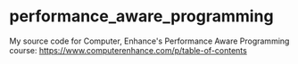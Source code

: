 # performance_aware_programming
My source code for Computer, Enhance's Performance Aware Programming course: https://www.computerenhance.com/p/table-of-contents
